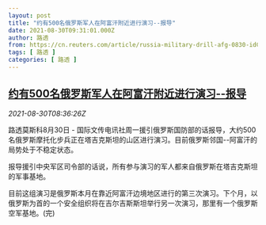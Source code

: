 ```yaml
---
layout: post
title: "约有500名俄罗斯军人在阿富汗附近进行演习--报导"
date: 2021-08-30T09:31:01.000Z
author: 路透
from: https://cn.reuters.com/article/russia-military-drill-afg-0830-idCNKBS2FV0IR
tags: [ 路透 ]
categories: [ 路透 ]
---
```

<!--1630315861000-->
[约有500名俄罗斯军人在阿富汗附近进行演习--报导](https://cn.reuters.com/article/russia-military-drill-afg-0830-idCNKBS2FV0IR)
------

<div>
<div><i>2021-08-30T08:36:26Z</i></div><p>路透莫斯科8月30日 - 国际文传电讯社周一援引俄罗斯国防部的话报导，大约500名俄罗斯摩托化步兵正在塔吉克斯坦的山区进行演习。目前俄罗斯邻国--阿富汗的局势处于不稳定状态。</p><p>报导援引中央军区司令部的话说，所有参与演习的军人都来自俄罗斯在塔吉克斯坦的军事基地。</p><p>目前这组演习是俄罗斯本月在靠近阿富汗边境地区进行的第三次演习。下个月，以俄罗斯为首的一个安全组织将在吉尔吉斯斯坦举行另一次演习，那里有一个俄罗斯空军基地。(完)</p>
</div>
